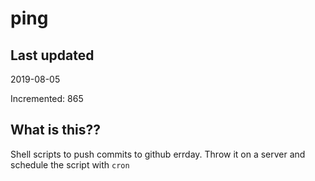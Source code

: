 # ping

## Last updated
2019-08-05

Incremented: 865

## What is this??
Shell scripts to push commits to github errday. Throw it on a server and schedule the script with `cron`
